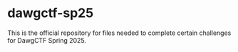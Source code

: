 # dawgctf-sp25
This is the official repository for files needed to complete certain challenges for DawgCTF Spring 2025.